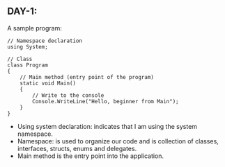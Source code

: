 ## DAY-1:

A sample program:

```
// Namespace declaration
using System;

// Class
class Program
{
    // Main method (entry point of the program)
    static void Main()
    {
        // Write to the console
        Console.WriteLine("Hello, beginner from Main");
    }
}
```

- Using system declaration: indicates that I am using the system namespace.
- Namespace: is used to organize our code and is collection of classes, interfaces, structs, enums and delegates.
- Main method is the entry point into the application.
